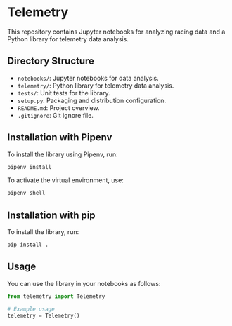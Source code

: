 # Telemetry

This repository contains Jupyter notebooks for analyzing racing data and a Python library for telemetry data analysis.

## Directory Structure

- `notebooks/`: Jupyter notebooks for data analysis.
- `telemetry/`: Python library for telemetry data analysis.
- `tests/`: Unit tests for the library.
- `setup.py`: Packaging and distribution configuration.
- `README.md`: Project overview.
- `.gitignore`: Git ignore file.

## Installation with Pipenv

To install the library using Pipenv, run:

```bash
pipenv install
```

To activate the virtual environment, use:

```bash
pipenv shell
```

## Installation with pip

To install the library, run:

```bash
pip install .
```

## Usage

You can use the library in your notebooks as follows:

```python
from telemetry import Telemetry

# Example usage
telemetry = Telemetry()
```
